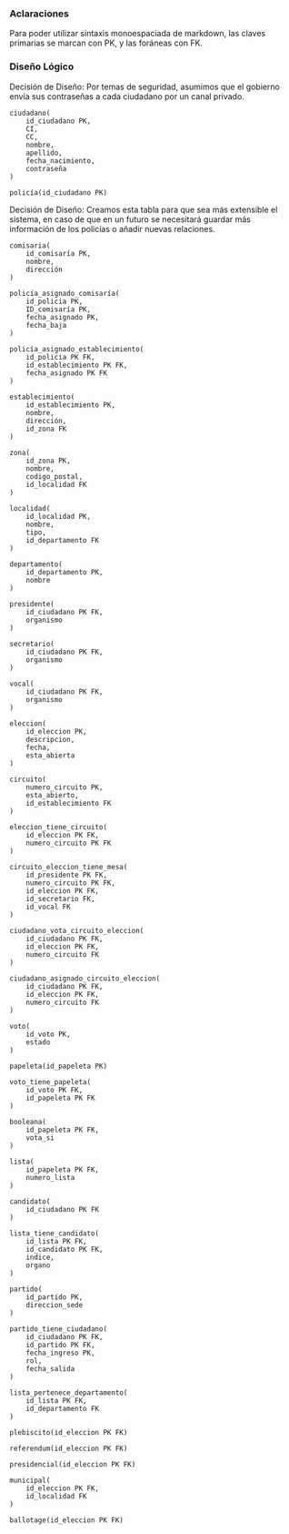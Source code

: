### Aclaraciones

Para poder utilizar sintaxis monoespaciada de markdown, las claves primarias se
marcan con PK, y las foráneas con FK.

### Diseño Lógico

Decisión de Diseño: Por temas de seguridad, asumimos que el gobierno envía sus
contraseñas a cada ciudadano por un canal privado.

```
ciudadano(
    id_ciudadano PK,
    CI,
    CC,
    nombre,
    apellido,
    fecha_nacimiento,
    contraseña
)
```
```
policía(id_ciudadano PK)
```

Decisión de Diseño: Creamos esta tabla para que sea más
extensible el sistema, en caso de que en un futuro se necesitará guardar más
información de los policías o añadir nuevas relaciones.

```
comisaria(
    id_comisaría PK,
    nombre,
    dirección
)
```
```
policía_asignado_comisaría(
    id_policia PK,
    ID_comisaría PK,
    fecha_asignado PK,
    fecha_baja
)
```
```
policía_asignado_establecimiento(
    id_policia PK FK,
    id_establecimiento PK FK,
    fecha_asignado PK FK
)
```

```
establecimiento(
    id_establecimiento PK,
    nombre,
    dirección,
    id_zona FK
)
```
```
zona(
    id_zona PK,
    nombre,
    codigo_postal,
    id_localidad FK
)
```
```
localidad(
    id_localidad PK,
    nombre,
    tipo,
    id_departamento FK
)
```
```
departamento(
    id_departamento PK,
    nombre
)
```
```
presidente(
    id_ciudadano PK FK,
    organismo
)
```
```
secretario(
    id_ciudadano PK FK,
    organismo
)
```
```
vocal(
    id_ciudadano PK FK,
    organismo
)
```
```
eleccion(
    id_eleccion PK,
    descripcion,
    fecha,
    esta_abierta
)
```
```
circuito(
    numero_circuito PK,
    esta_abierto,
    id_establecimiento FK
)
```
```
eleccion_tiene_circuito(
    id_eleccion PK FK,
    numero_circuito PK FK
)
```
```
circuito_eleccion_tiene_mesa(
    id_presidente PK FK,
    numero_circuito PK FK,
    id_eleccion PK FK,
    id_secretario FK,
    id_vocal FK
)
```
```
ciudadano_vota_circuito_eleccion(
    id_ciudadano PK FK,
    id_eleccion PK FK,
    numero_circuito FK
)
```
```
ciudadano_asignado_circuito_eleccion(
    id_ciudadano PK FK,
    id_eleccion PK FK,
    numero_circuito FK
)
```
```
voto(
    id_voto PK,
    estado
)
```
```
papeleta(id_papeleta PK)
```
```
voto_tiene_papeleta(
    id_voto PK FK,
    id_papeleta PK FK
)
```
```
booleana(
    id_papeleta PK FK,
    vota_si
)
```
```
lista(
    id_papeleta PK FK,
    numero_lista
)
```
```
candidato(
    id_ciudadano PK FK
)
```
```
lista_tiene_candidato(
    id_lista PK FK,
    id_candidato PK FK,
    indice,
    organo
)
```
```
partido(
    id_partido PK,
    direccion_sede
)
```
```
partido_tiene_ciudadano(
    id_ciudadano PK FK,
    id_partido PK FK,
    fecha_ingreso PK,
    rol,
    fecha_salida
)
```
```
lista_pertenece_departamento(
    id_lista PK FK,
    id_departamento FK
)
```
```
plebiscito(id_eleccion PK FK)
```
```
referendum(id_eleccion PK FK)
```
```
presidencial(id_eleccion PK FK)
```
```
municipal(
    id_eleccion PK FK,
    id_localidad FK
)
```
```
ballotage(id_eleccion PK FK)
```
